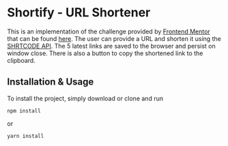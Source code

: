 # Shortify - URL Shortener

This is an implementation of the challenge provided by [Frontend Mentor](https://frontendmentor.io) that can be found [here](https://www.frontendmentor.io/challenges/url-shortening-api-landing-page-2ce3ob-G). The user can provide a URL and shorten it using the [SHRTCODE API](https://app.shrtco.de/). The 5 latest links are saved to the browser and persist on window close. There is also a button to copy the shortened link to the clipboard.

## Installation & Usage ##

To install the project, simply download or clone and run

``` npm install ```

or

```yarn install ```
